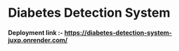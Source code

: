 # Diabetes Detection System
#### Deployment link :- https://diabetes-detection-system-juxp.onrender.com/
